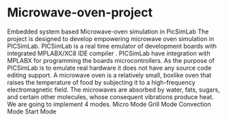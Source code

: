 # Microwave-oven-project
Embedded system based Microwave-oven simulation in PicSimLab 
The project is designed to develop empowering microwave oven simulation in PICSimLab. PICSimLab is a real time emulator of 
development boards with integrated MPLABX/XC8 IDE compiler . PICSimLab have 
integration with MPLABX for programming the boards microcontrollers. As the 
purpose of PICSimLab is to emulate real hardware it does not have any source code editing 
support. 
A microwave oven is a relatively small, boxlike oven that raises the temperature of food by subjecting it to a high-frequency electromagnetic field. 
The microwaves are absorbed by water, fats, sugars, and certain other molecules, whose consequent vibrations produce heat.
We are going to implement 4 modes.
Micro Mode
Grill Mode
Convection Mode
Start Mode
